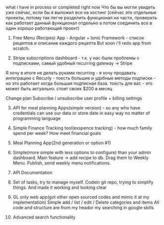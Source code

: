 what i have in process or completed right now
Что бы вы могли увидеть уже сейчас, если бы я выложил все на хостинг
(сейчас это отдельные проекты, потому так легче разделить функционал на части, 
проверить как работает данный функционал отдельно а потом соединить все в
 один хорошо работающий проект)

1) Free Menu (Recipes) App - Angular + Ionic Framework - список рецептов и 
описание каждого рецепта
But soon i'll redo app from scratch. 

2) Stripe subscriptions dashboard - т.к. у нас были проблемы с подписками,
 самый удобный recurring gateway -> Stripe

Я хочу в итоге не делать руками recurring - я хочу продавать интеграцию с 
Recurly - тоесть большие и удобные методы подписки - но это работает когда
 большая подписная база. тоесть для вас - это может быть актуально. 
 стоит своих $200 в месяц

Change plan
Subscribe / unsubscribe
user profile + billing settings

3) API for meal planning Apps(simple version) - so any who have credentials can use our data or store date in easy way no matter of programming language

4) Simple Finance Tracking tool(exspence tracking) - how much family spend per week? How meet financial goals

5) Meal Planning App(2nd generation or option #1)

6) Simple(more simple with less options to configure) than your admin dashboard. Main feature -> add recipe to db. Drag them to Weekly Menu. Publish, send weekly menu notifications.

7) API Documentation

8) Set of tasks, try to manage myself. Codein git repo, trying to simplify things. And made it working and looking clear

9) GL only web app(got other open sourced codes and mimic it at my implementation)
Simple add / list / edit / Delete categories and items
All code and structure are from my heador my searching in google skills

10) Advanced search functionality
